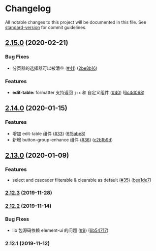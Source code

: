# Changelog

All notable changes to this project will be documented in this file. See [standard-version](https://github.com/conventional-changelog/standard-version) for commit guidelines.

## [2.15.0](https://github.com/femessage/element/compare/v2.14.0...v2.15.0) (2020-02-21)


### Bug Fixes

* 分页器的选择器可以被清空 ([#41](https://github.com/femessage/element/issues/41)) ([2be8b16](https://github.com/femessage/element/commit/2be8b16))


### Features

* **edit-table:** formatter 支持返回 `jsx` 和 自定义组件 ([#40](https://github.com/femessage/element/issues/40)) ([6c4d068](https://github.com/femessage/element/commit/6c4d068))

## [2.14.0](https://github.com/femessage/element/compare/v2.13.0...v2.14.0) (2020-01-15)


### Features

* 增加 edit-table 组件 ([#33](https://github.com/femessage/element/issues/33)) ([6f5abe8](https://github.com/femessage/element/commit/6f5abe8))
* 新增 button-group-enhance 组件 ([#36](https://github.com/femessage/element/issues/36)) ([c2b1b9d](https://github.com/femessage/element/commit/c2b1b9d))

## [2.13.0](https://github.com/femessage/element/compare/v2.12.3...v2.13.0) (2020-01-09)


### Features

* select and cascader filterable & clearable as default ([#35](https://github.com/femessage/element/issues/35)) ([bea1de7](https://github.com/femessage/element/commit/bea1de7))

### [2.12.3](https://github.com/femessage/element/compare/v2.12.2...v2.12.3) (2019-11-28)

### [2.12.2](https://github.com/femessage/element/compare/v2.12.1...v2.12.2) (2019-11-14)


### Bug Fixes

* lib 包源码依赖 element-ui 的问题 ([#9](https://github.com/femessage/element/issues/9)) ([6b54717](https://github.com/femessage/element/commit/6b54717))

### 2.12.1 (2019-11-12)
